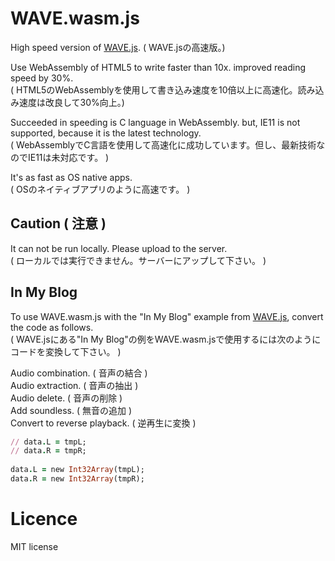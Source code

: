 # WAVE.wasm.js
High speed version of [WAVE.js](https://github.com/TakeshiOkamoto/WAVE.js). ( WAVE.jsの高速版。)
  
Use WebAssembly of HTML5 to write faster than 10x. improved reading speed by 30%.  
( HTML5のWebAssemblyを使用して書き込み速度を10倍以上に高速化。読み込み速度は改良して30%向上。)  
  
Succeeded in speeding is C language in WebAssembly. but, IE11 is not supported,  because it is the latest technology.  
( WebAssemblyでC言語を使用して高速化に成功しています。但し、最新技術なのでIE11は未対応です。 )  
  
It's as fast as OS native apps.  
( OSのネイティブアプリのように高速です。 )  
  
## Caution ( 注意 )
It can not be run locally. Please upload to the server.  
( ローカルでは実行できません。サーバーにアップして下さい。 )  
  
## In My Blog  
To use WAVE.wasm.js with the "In My Blog" example from [WAVE.js](https://github.com/TakeshiOkamoto/WAVE.js), convert the code as follows.   
( WAVE.jsにある"In My Blog"の例をWAVE.wasm.jsで使用するには次のようにコードを変換して下さい。 )  
  
Audio combination. ( 音声の結合 )   
Audio extraction. ( 音声の抽出 )  
Audio delete. ( 音声の削除 )  
Add soundless. ( 無音の追加 )  
Convert to reverse playback. ( 逆再生に変換 )   
  
```rb
// data.L = tmpL;  
// data.R = tmpR;  
    
data.L = new Int32Array(tmpL);  
data.R = new Int32Array(tmpR);
```   
  
# Licence
MIT license   
